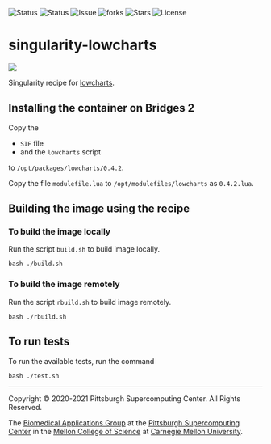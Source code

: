 ![Status](https://github.com/pscedu/singularity-lowcharts/actions/workflows/main.yml/badge.svg)
![Status](https://github.com/pscedu/singularity-lowcharts/actions/workflows/pretty.yml/badge.svg)
![Issue](https://img.shields.io/github/issues/pscedu/singularity-lowcharts)
![forks](https://img.shields.io/github/forks/pscedu/singularity-lowcharts)
![Stars](https://img.shields.io/github/stars/pscedu/singularity-lowcharts)
![License](https://img.shields.io/github/license/pscedu/singularity-lowcharts)

# singularity-lowcharts
<img src="https://raw.githubusercontent.com/juan-leon/lowcharts/main/resources/histogram-example.png" />

Singularity recipe for [lowcharts](https://github.com/juan-leon/lowcharts).

## Installing the container on Bridges 2
Copy the

* `SIF` file
* and the `lowcharts` script

to `/opt/packages/lowcharts/0.4.2`.

Copy the file `modulefile.lua` to `/opt/modulefiles/lowcharts` as `0.4.2.lua`.

## Building the image using the recipe
### To build the image locally
Run the script `build.sh` to build image locally.

```
bash ./build.sh
```

### To build the image remotely
Run the script `rbuild.sh` to build image remotely.

```
bash ./rbuild.sh
```

## To run tests
To run the available tests, run the command

```
bash ./test.sh
```

---
Copyright © 2020-2021 Pittsburgh Supercomputing Center. All Rights Reserved.

The [Biomedical Applications Group](https://www.psc.edu/biomedical-applications/) at the [Pittsburgh Supercomputing
Center](http://www.psc.edu) in the [Mellon College of Science](https://www.cmu.edu/mcs/) at [Carnegie Mellon University](http://www.cmu.edu).
